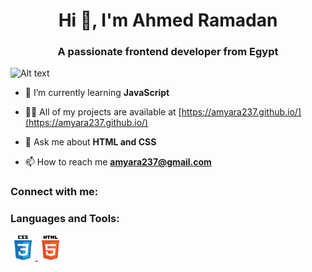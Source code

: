 <h1 align="center">Hi 👋, I'm Ahmed Ramadan</h1>
<h3 align="center">A passionate frontend developer from Egypt</h3>

![Alt text](https://cdn.dribbble.com/users/1059583/screenshots/4171367/media/5c8264a20b247115b68e6c2f4c97d5e6.gif)

- 🌱 I’m currently learning **JavaScript**

- 👨‍💻 All of my projects are available at [https://amyara237.github.io/](https://amyara237.github.io/)

- 💬 Ask me about **HTML and CSS**

- 📫 How to reach me **amyara237@gmail.com**

<h3 align="left">Connect with me:</h3>
<p align="left">
</p>

<h3 align="left">Languages and Tools:</h3>
<p align="left"> <a href="https://www.w3schools.com/css/" target="_blank" rel="noreferrer"> <img src="https://raw.githubusercontent.com/devicons/devicon/master/icons/css3/css3-original-wordmark.svg" alt="css3" width="40" height="40"/> </a> <a href="https://www.w3.org/html/" target="_blank" rel="noreferrer"> <img src="https://raw.githubusercontent.com/devicons/devicon/master/icons/html5/html5-original-wordmark.svg" alt="html5" width="40" height="40"/> </a> </p>
